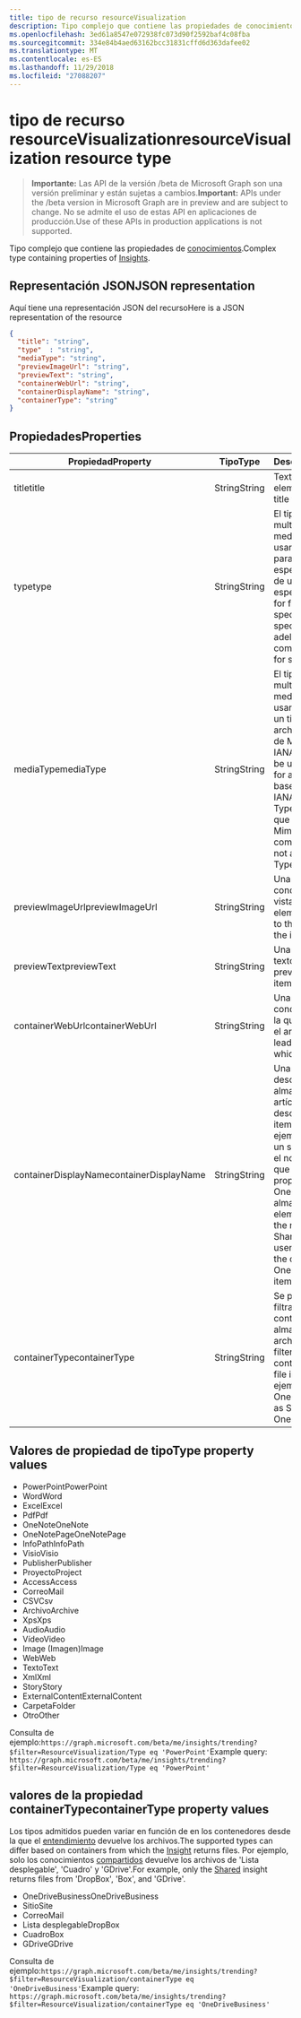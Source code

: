 ```yaml
---
title: tipo de recurso resourceVisualization
description: Tipo complejo que contiene las propiedades de conocimientos.
ms.openlocfilehash: 3ed61a8547e072938fc073d90f2592baf4c08fba
ms.sourcegitcommit: 334e84b4aed63162bcc31831cffd6d363dafee02
ms.translationtype: MT
ms.contentlocale: es-ES
ms.lasthandoff: 11/29/2018
ms.locfileid: "27088207"
---
```

# <a name="resourcevisualization-resource-type"></a><span data-ttu-id="52941-103">tipo de recurso resourceVisualization</span><span class="sxs-lookup"><span data-stu-id="52941-103">resourceVisualization resource type</span></span>

> <span data-ttu-id="52941-104">**Importante:** Las API de la versión /beta de Microsoft Graph son una versión preliminar y están sujetas a cambios.</span><span class="sxs-lookup"><span data-stu-id="52941-104">**Important:** APIs under the /beta version in Microsoft Graph are in preview and are subject to change.</span></span> <span data-ttu-id="52941-105">No se admite el uso de estas API en aplicaciones de producción.</span><span class="sxs-lookup"><span data-stu-id="52941-105">Use of these APIs in production applications is not supported.</span></span>

<span data-ttu-id="52941-106">Tipo complejo que contiene las propiedades de [conocimientos](insights.md).</span><span class="sxs-lookup"><span data-stu-id="52941-106">Complex type containing properties of [Insights](insights.md).</span></span>

## <a name="json-representation"></a><span data-ttu-id="52941-107">Representación JSON</span><span class="sxs-lookup"><span data-stu-id="52941-107">JSON representation</span></span>

<span data-ttu-id="52941-108">Aquí tiene una representación JSON del recurso</span><span class="sxs-lookup"><span data-stu-id="52941-108">Here is a JSON representation of the resource</span></span>

```json
{
  "title": "string",
  "type"  : "string",
  "mediaType": "string",
  "previewImageUrl": "string",
  "previewText": "string",
  "containerWebUrl": "string",
  "containerDisplayName": "string",
  "containerType": "string"
}
```

## <a name="properties"></a><span data-ttu-id="52941-109">Propiedades</span><span class="sxs-lookup"><span data-stu-id="52941-109">Properties</span></span>

| <span data-ttu-id="52941-110">Propiedad</span><span class="sxs-lookup"><span data-stu-id="52941-110">Property</span></span>              | <span data-ttu-id="52941-111">Tipo</span><span class="sxs-lookup"><span data-stu-id="52941-111">Type</span></span>          | <span data-ttu-id="52941-112">Descripción</span><span class="sxs-lookup"><span data-stu-id="52941-112">Description</span></span>  |
| -------------         |---------------| -------------|
| <span data-ttu-id="52941-113">title</span><span class="sxs-lookup"><span data-stu-id="52941-113">title</span></span>                 | <span data-ttu-id="52941-114">String</span><span class="sxs-lookup"><span data-stu-id="52941-114">String</span></span>        | <span data-ttu-id="52941-115">Texto del título del elemento.</span><span class="sxs-lookup"><span data-stu-id="52941-115">The item's title text.</span></span>               |
| <span data-ttu-id="52941-116">type</span><span class="sxs-lookup"><span data-stu-id="52941-116">type</span></span>              | <span data-ttu-id="52941-117">String</span><span class="sxs-lookup"><span data-stu-id="52941-117">String</span></span>        | <span data-ttu-id="52941-118">El tipo del elemento multimedia.</span><span class="sxs-lookup"><span data-stu-id="52941-118">The item's media type.</span></span> <span data-ttu-id="52941-119">Se puede usar para el filtrado para un archivo específico en función de un tipo específico.</span><span class="sxs-lookup"><span data-stu-id="52941-119">Can be used for filtering for a specific file based on a specific type.</span></span> <span data-ttu-id="52941-120">Vea más adelante para tipos compatibles.</span><span class="sxs-lookup"><span data-stu-id="52941-120">See below for supported types.</span></span> |
| <span data-ttu-id="52941-121">mediaType</span><span class="sxs-lookup"><span data-stu-id="52941-121">mediaType</span></span>             | <span data-ttu-id="52941-122">String</span><span class="sxs-lookup"><span data-stu-id="52941-122">String</span></span>        | <span data-ttu-id="52941-123">El tipo del elemento multimedia.</span><span class="sxs-lookup"><span data-stu-id="52941-123">The item's media type.</span></span> <span data-ttu-id="52941-124">Se puede usar para el filtrado de un tipo específico de archivo basado en tipos de Mime de medios IANA compatibles.</span><span class="sxs-lookup"><span data-stu-id="52941-124">Can be used for for filtering for a specific type of file based on supported IANA Media Mime Types.</span></span> <span data-ttu-id="52941-125">Tenga en cuenta que no todos los tipos Mime de medios son compatibles.</span><span class="sxs-lookup"><span data-stu-id="52941-125">Note that not all Media Mime Types are supported.</span></span> |
| <span data-ttu-id="52941-126">previewImageUrl</span><span class="sxs-lookup"><span data-stu-id="52941-126">previewImageUrl</span></span>       | <span data-ttu-id="52941-127">String</span><span class="sxs-lookup"><span data-stu-id="52941-127">String</span></span>        | <span data-ttu-id="52941-128">Una dirección URL conduce a la imagen de vista previa para el elemento.</span><span class="sxs-lookup"><span data-stu-id="52941-128">A URL leading to the preview image for the item.</span></span> |
| <span data-ttu-id="52941-129">previewText</span><span class="sxs-lookup"><span data-stu-id="52941-129">previewText</span></span>           | <span data-ttu-id="52941-130">String</span><span class="sxs-lookup"><span data-stu-id="52941-130">String</span></span>        | <span data-ttu-id="52941-131">Una vista previa de texto para el elemento.</span><span class="sxs-lookup"><span data-stu-id="52941-131">A preview text for the item.</span></span> |
| <span data-ttu-id="52941-132">containerWebUrl</span><span class="sxs-lookup"><span data-stu-id="52941-132">containerWebUrl</span></span>       | <span data-ttu-id="52941-133">String</span><span class="sxs-lookup"><span data-stu-id="52941-133">String</span></span>        | <span data-ttu-id="52941-134">Una ruta de acceso que conduce a la carpeta en la que está almacenado el artículo.</span><span class="sxs-lookup"><span data-stu-id="52941-134">A path leading to the folder in which the item is stored.</span></span> |
| <span data-ttu-id="52941-135">containerDisplayName</span><span class="sxs-lookup"><span data-stu-id="52941-135">containerDisplayName</span></span>  | <span data-ttu-id="52941-136">String</span><span class="sxs-lookup"><span data-stu-id="52941-136">String</span></span>        | <span data-ttu-id="52941-137">Una cadena que describe donde está almacenado el artículo.</span><span class="sxs-lookup"><span data-stu-id="52941-137">A string describing where the item is stored.</span></span> <span data-ttu-id="52941-138">Por ejemplo, el nombre de un sitio de SharePoint o el nombre de usuario que identifica el propietario de la OneDrive para almacenar el elemento.</span><span class="sxs-lookup"><span data-stu-id="52941-138">For example, the name of a SharePoint site or the user name identifying the owner of the OneDrive storing the item.</span></span>  |
| <span data-ttu-id="52941-139">containerType</span><span class="sxs-lookup"><span data-stu-id="52941-139">containerType</span></span>         | <span data-ttu-id="52941-140">String</span><span class="sxs-lookup"><span data-stu-id="52941-140">String</span></span> | <span data-ttu-id="52941-141">Se puede usar para filtrar por el tipo de contenedor en el que se almacena el archivo.</span><span class="sxs-lookup"><span data-stu-id="52941-141">Can be used for filtering by the type of container in which the file is stored.</span></span> <span data-ttu-id="52941-142">Por ejemplo, sitio o OneDriveBusiness.</span><span class="sxs-lookup"><span data-stu-id="52941-142">Such as Site or OneDriveBusiness.</span></span>       |

## <a name="type-property-values"></a><span data-ttu-id="52941-143">Valores de propiedad de tipo</span><span class="sxs-lookup"><span data-stu-id="52941-143">Type property values</span></span>
-   <span data-ttu-id="52941-144">PowerPoint</span><span class="sxs-lookup"><span data-stu-id="52941-144">PowerPoint</span></span>
-   <span data-ttu-id="52941-145">Word</span><span class="sxs-lookup"><span data-stu-id="52941-145">Word</span></span>
-   <span data-ttu-id="52941-146">Excel</span><span class="sxs-lookup"><span data-stu-id="52941-146">Excel</span></span>
-   <span data-ttu-id="52941-147">Pdf</span><span class="sxs-lookup"><span data-stu-id="52941-147">Pdf</span></span>
-   <span data-ttu-id="52941-148">OneNote</span><span class="sxs-lookup"><span data-stu-id="52941-148">OneNote</span></span>
-   <span data-ttu-id="52941-149">OneNotePage</span><span class="sxs-lookup"><span data-stu-id="52941-149">OneNotePage</span></span>
-   <span data-ttu-id="52941-150">InfoPath</span><span class="sxs-lookup"><span data-stu-id="52941-150">InfoPath</span></span>
-   <span data-ttu-id="52941-151">Visio</span><span class="sxs-lookup"><span data-stu-id="52941-151">Visio</span></span>
-   <span data-ttu-id="52941-152">Publisher</span><span class="sxs-lookup"><span data-stu-id="52941-152">Publisher</span></span>
-   <span data-ttu-id="52941-153">Proyecto</span><span class="sxs-lookup"><span data-stu-id="52941-153">Project</span></span>
-   <span data-ttu-id="52941-154">Access</span><span class="sxs-lookup"><span data-stu-id="52941-154">Access</span></span>
-   <span data-ttu-id="52941-155">Correo</span><span class="sxs-lookup"><span data-stu-id="52941-155">Mail</span></span>
-   <span data-ttu-id="52941-156">CSV</span><span class="sxs-lookup"><span data-stu-id="52941-156">Csv</span></span>
-   <span data-ttu-id="52941-157">Archivo</span><span class="sxs-lookup"><span data-stu-id="52941-157">Archive</span></span>
-   <span data-ttu-id="52941-158">Xps</span><span class="sxs-lookup"><span data-stu-id="52941-158">Xps</span></span>
-   <span data-ttu-id="52941-159">Audio</span><span class="sxs-lookup"><span data-stu-id="52941-159">Audio</span></span>
-   <span data-ttu-id="52941-160">Vídeo</span><span class="sxs-lookup"><span data-stu-id="52941-160">Video</span></span>
-   <span data-ttu-id="52941-161">Image (Imagen)</span><span class="sxs-lookup"><span data-stu-id="52941-161">Image</span></span>
-   <span data-ttu-id="52941-162">Web</span><span class="sxs-lookup"><span data-stu-id="52941-162">Web</span></span>
-   <span data-ttu-id="52941-163">Texto</span><span class="sxs-lookup"><span data-stu-id="52941-163">Text</span></span>
-   <span data-ttu-id="52941-164">Xml</span><span class="sxs-lookup"><span data-stu-id="52941-164">Xml</span></span>
-   <span data-ttu-id="52941-165">Story</span><span class="sxs-lookup"><span data-stu-id="52941-165">Story</span></span>
-   <span data-ttu-id="52941-166">ExternalContent</span><span class="sxs-lookup"><span data-stu-id="52941-166">ExternalContent</span></span>
-   <span data-ttu-id="52941-167">Carpeta</span><span class="sxs-lookup"><span data-stu-id="52941-167">Folder</span></span>
-   <span data-ttu-id="52941-168">Otro</span><span class="sxs-lookup"><span data-stu-id="52941-168">Other</span></span>

<span data-ttu-id="52941-169">Consulta de ejemplo:`https://graph.microsoft.com/beta/me/insights/trending?$filter=ResourceVisualization/Type eq 'PowerPoint'`</span><span class="sxs-lookup"><span data-stu-id="52941-169">Example query: `https://graph.microsoft.com/beta/me/insights/trending?$filter=ResourceVisualization/Type eq 'PowerPoint'`</span></span>

## <a name="containertype-property-values"></a><span data-ttu-id="52941-170">valores de la propiedad containerType</span><span class="sxs-lookup"><span data-stu-id="52941-170">containerType property values</span></span>
<span data-ttu-id="52941-171">Los tipos admitidos pueden variar en función de en los contenedores desde la que el [entendimiento](insights.md) devuelve los archivos.</span><span class="sxs-lookup"><span data-stu-id="52941-171">The supported types can differ based on containers from which the [Insight](insights.md) returns files.</span></span> <span data-ttu-id="52941-172">Por ejemplo, solo los conocimientos [compartidos](insights-shared.md) devuelve los archivos de 'Lista desplegable', 'Cuadro' y 'GDrive'.</span><span class="sxs-lookup"><span data-stu-id="52941-172">For example, only the [Shared](insights-shared.md) insight returns files from 'DropBox', 'Box', and 'GDrive'.</span></span>

-   <span data-ttu-id="52941-173">OneDriveBusiness</span><span class="sxs-lookup"><span data-stu-id="52941-173">OneDriveBusiness</span></span>
-   <span data-ttu-id="52941-174">Sitio</span><span class="sxs-lookup"><span data-stu-id="52941-174">Site</span></span>
-   <span data-ttu-id="52941-175">Correo</span><span class="sxs-lookup"><span data-stu-id="52941-175">Mail</span></span>
-   <span data-ttu-id="52941-176">Lista desplegable</span><span class="sxs-lookup"><span data-stu-id="52941-176">DropBox</span></span>
-   <span data-ttu-id="52941-177">Cuadro</span><span class="sxs-lookup"><span data-stu-id="52941-177">Box</span></span>
-   <span data-ttu-id="52941-178">GDrive</span><span class="sxs-lookup"><span data-stu-id="52941-178">GDrive</span></span>

<span data-ttu-id="52941-179">Consulta de ejemplo:`https://graph.microsoft.com/beta/me/insights/trending?$filter=ResourceVisualization/containerType eq 'OneDriveBusiness'`</span><span class="sxs-lookup"><span data-stu-id="52941-179">Example query: `https://graph.microsoft.com/beta/me/insights/trending?$filter=ResourceVisualization/containerType eq 'OneDriveBusiness'`</span></span>